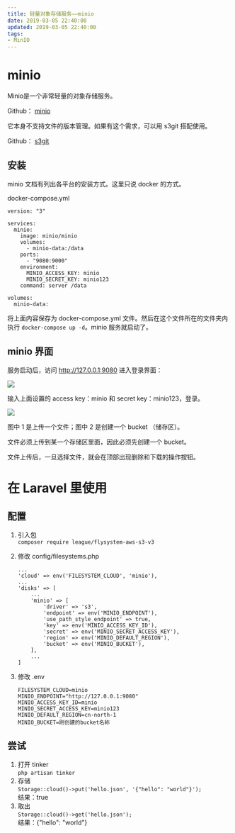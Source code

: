 ```yaml
---
title: 轻量对象存储服务——minio
date: 2019-03-05 22:40:00
updated: 2019-03-05 22:40:00
tags: 
- MinIO
---
```


# minio

Minio是一个非常轻量的对象存储服务。

Github： [minio](https://github.com/minio/minio/blob/master/README_zh_CN.md)

它本身不支持文件的版本管理。如果有这个需求，可以用 s3git 搭配使用。

Github： [s3git](https://github.com/s3git/s3git)

## 安装

minio 文档有列出各平台的安装方式。这里只说 docker 的方式。

docker-compose.yml

```
version: "3"

services:
  minio:
    image: minio/minio
    volumes:
      - minio-data:/data
    ports:
      - "9080:9000"
    environment:
      MINIO_ACCESS_KEY: minio
      MINIO_SECRET_KEY: minio123
    command: server /data

volumes:
  minio-data:
```

将上面内容保存为 docker-compose.yml 文件。然后在这个文件所在的文件夹内执行 `docker-compose up -d`。minio 服务就启动了。

## minio 界面

服务启动后，访问 http://127.0.0.1:9080 进入登录界面：  

![](https://img2018.cnblogs.com/blog/809218/201903/809218-20190305220912631-56248210.png)

输入上面设置的 access key：minio 和 secret key：minio123，登录。

![](https://img2018.cnblogs.com/blog/809218/201903/809218-20190305221158232-74858637.png)

图中 1 是上传一个文件；图中 2 是创建一个 bucket （储存区）。  

文件必须上传到某一个存储区里面，因此必须先创建一个 bucket。

文件上传后，一旦选择文件，就会在顶部出现删除和下载的操作按钮。

# 在 Laravel 里使用

## 配置

1. 引入包  
    `composer require league/flysystem-aws-s3-v3`
1. 修改 config/filesystems.php   

    ```
    ...
    'cloud' => env('FILESYSTEM_CLOUD', 'minio'),
    ...
    'disks' => [
        ...
        'minio' => [
            'driver' => 's3',
            'endpoint' => env('MINIO_ENDPOINT'),
            'use_path_style_endpoint' => true,
            'key' => env('MINIO_ACCESS_KEY_ID'),
            'secret' => env('MINIO_SECRET_ACCESS_KEY'),
            'region' => env('MINIO_DEFAULT_REGION'),
            'bucket' => env('MINIO_BUCKET'),
        ],
        ...
    ]
    ```

1. 修改 .env  

    ```
    FILESYSTEM_CLOUD=minio
    MINIO_ENDPOINT="http://127.0.0.1:9080"
    MINIO_ACCESS_KEY_ID=minio
    MINIO_SECRET_ACCESS_KEY=minio123
    MINIO_DEFAULT_REGION=cn-north-1
    MINIO_BUCKET=刚创建的bucket名称
    ```

## 尝试

1. 打开 tinker  
    `php artisan tinker`
1. 存储  
    `Storage::cloud()->put('hello.json', '{"hello": "world"}');`    
    结果：true
1. 取出  
    `Storage::cloud()->get('hello.json');`  
    结果：{"hello": "world"}